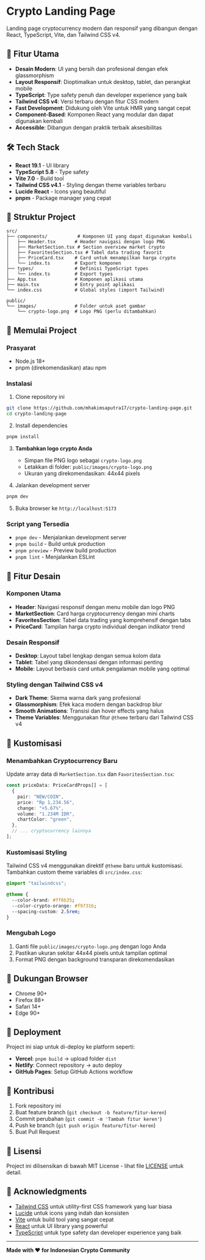 # Crypto Landing Page

Landing page cryptocurrency modern dan responsif yang dibangun dengan React, TypeScript, Vite, dan Tailwind CSS v4.

## 🚀 Fitur Utama

- **Desain Modern**: UI yang bersih dan profesional dengan efek glassmorphism
- **Layout Responsif**: Dioptimalkan untuk desktop, tablet, dan perangkat mobile
- **TypeScript**: Type safety penuh dan developer experience yang baik
- **Tailwind CSS v4**: Versi terbaru dengan fitur CSS modern
- **Fast Development**: Didukung oleh Vite untuk HMR yang sangat cepat
- **Component-Based**: Komponen React yang modular dan dapat digunakan kembali
- **Accessible**: Dibangun dengan praktik terbaik aksesibilitas

## 🛠️ Tech Stack

- **React 19.1** - UI library
- **TypeScript 5.8** - Type safety
- **Vite 7.0** - Build tool
- **Tailwind CSS v4.1** - Styling dengan theme variables terbaru
- **Lucide React** - Icons yang beautiful
- **pnpm** - Package manager yang cepat

## 📁 Struktur Project

```
src/
├── components/           # Komponen UI yang dapat digunakan kembali
│   ├── Header.tsx       # Header navigasi dengan logo PNG
│   ├── MarketSection.tsx # Section overview market crypto
│   ├── FavoritesSection.tsx # Tabel data trading favorit
│   ├── PriceCard.tsx    # Card untuk menampilkan harga crypto
│   └── index.ts         # Export komponen
├── types/               # Definisi TypeScript types
│   └── index.ts         # Export types
├── App.tsx              # Komponen aplikasi utama
├── main.tsx             # Entry point aplikasi
└── index.css            # Global styles (import Tailwind)

public/
└── images/              # Folder untuk aset gambar
    └── crypto-logo.png  # Logo PNG (perlu ditambahkan)
```

## 🚀 Memulai Project

### Prasyarat

- Node.js 18+
- pnpm (direkomendasikan) atau npm

### Instalasi

1. Clone repository ini

```bash
git clone https://github.com/mhakimsaputra17/crypto-landing-page.git
cd crypto-landing-page
```

2. Install dependencies

```bash
pnpm install
```

3. **Tambahkan logo crypto Anda**

   - Simpan file PNG logo sebagai `crypto-logo.png`
   - Letakkan di folder: `public/images/crypto-logo.png`
   - Ukuran yang direkomendasikan: 44x44 pixels

4. Jalankan development server

```bash
pnpm dev
```

5. Buka browser ke `http://localhost:5173`

### Script yang Tersedia

- `pnpm dev` - Menjalankan development server
- `pnpm build` - Build untuk production
- `pnpm preview` - Preview build production
- `pnpm lint` - Menjalankan ESLint

## 🎨 Fitur Desain

### Komponen Utama

- **Header**: Navigasi responsif dengan menu mobile dan logo PNG
- **MarketSection**: Card harga cryptocurrency dengan mini charts
- **FavoritesSection**: Tabel data trading yang komprehensif dengan tabs
- **PriceCard**: Tampilan harga crypto individual dengan indikator trend

### Desain Responsif

- **Desktop**: Layout tabel lengkap dengan semua kolom data
- **Tablet**: Tabel yang dikondensasi dengan informasi penting
- **Mobile**: Layout berbasis card untuk pengalaman mobile yang optimal

### Styling dengan Tailwind CSS v4

- **Dark Theme**: Skema warna dark yang profesional
- **Glassmorphism**: Efek kaca modern dengan backdrop blur
- **Smooth Animations**: Transisi dan hover effects yang halus
- **Theme Variables**: Menggunakan fitur `@theme` terbaru dari Tailwind CSS v4

## 🔧 Kustomisasi

### Menambahkan Cryptocurrency Baru

Update array data di `MarketSection.tsx` dan `FavoritesSection.tsx`:

```typescript
const priceData: PriceCardProps[] = [
  {
    pair: "NEW/COIN",
    price: "Rp 1,234.56",
    change: "+5.67%",
    volume: "1.234M IDR",
    chartColor: "green",
  },
  // ... cryptocurrency lainnya
];
```

### Kustomisasi Styling

Tailwind CSS v4 menggunakan direktif `@theme` baru untuk kustomisasi. Tambahkan custom theme variables di `src/index.css`:

```css
@import "tailwindcss";

@theme {
  --color-brand: #ff6b35;
  --color-crypto-orange: #f97316;
  --spacing-custom: 2.5rem;
}
```

### Mengubah Logo

1. Ganti file `public/images/crypto-logo.png` dengan logo Anda
2. Pastikan ukuran sekitar 44x44 pixels untuk tampilan optimal
3. Format PNG dengan background transparan direkomendasikan

## 📱 Dukungan Browser

- Chrome 90+
- Firefox 88+
- Safari 14+
- Edge 90+

## 🚀 Deployment

Project ini siap untuk di-deploy ke platform seperti:

- **Vercel**: `pnpm build` → upload folder `dist`
- **Netlify**: Connect repository → auto deploy
- **GitHub Pages**: Setup GitHub Actions workflow

## 🤝 Kontribusi

1. Fork repository ini
2. Buat feature branch (`git checkout -b feature/fitur-keren`)
3. Commit perubahan (`git commit -m 'Tambah fitur keren'`)
4. Push ke branch (`git push origin feature/fitur-keren`)
5. Buat Pull Request

## 📄 Lisensi

Project ini dilisensikan di bawah MIT License - lihat file [LICENSE](LICENSE) untuk detail.

## 🙏 Acknowledgments

- [Tailwind CSS](https://tailwindcss.com/) untuk utility-first CSS framework yang luar biasa
- [Lucide](https://lucide.dev/) untuk icons yang indah dan konsisten
- [Vite](https://vitejs.dev/) untuk build tool yang sangat cepat
- [React](https://reactjs.org/) untuk UI library yang powerful
- [TypeScript](https://www.typescriptlang.org/) untuk type safety dan developer experience yang baik

---

**Made with ❤️ for Indonesian Crypto Community**
